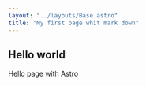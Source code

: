 ```yaml
---
layout: "../layouts/Base.astro"
title: "My first page whit mark down"
---
```


## Hello world

Hello page with Astro
